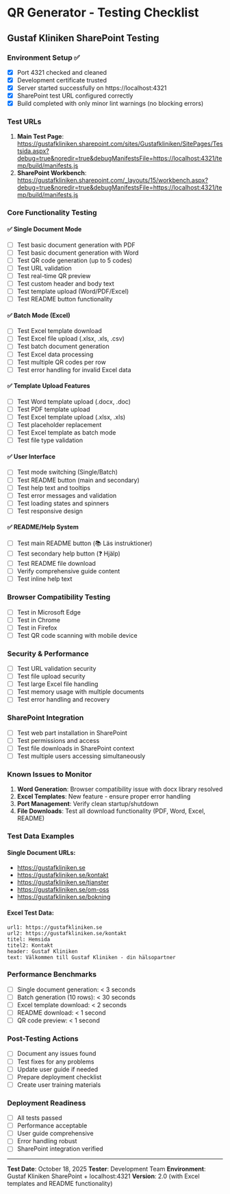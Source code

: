 # QR Generator - Testing Checklist
## Gustaf Kliniken SharePoint Testing

### Environment Setup ✅
- [x] Port 4321 checked and cleaned
- [x] Development certificate trusted
- [x] Server started successfully on https://localhost:4321
- [x] SharePoint test URL configured correctly
- [x] Build completed with only minor lint warnings (no blocking errors)

### Test URLs
1. **Main Test Page**: https://gustafkliniken.sharepoint.com/sites/Gustafkliniken/SitePages/Testsida.aspx?debug=true&noredir=true&debugManifestsFile=https://localhost:4321/temp/build/manifests.js
2. **SharePoint Workbench**: https://gustafkliniken.sharepoint.com/_layouts/15/workbench.aspx?debug=true&noredir=true&debugManifestsFile=https://localhost:4321/temp/build/manifests.js

### Core Functionality Testing

#### ✅ Single Document Mode
- [ ] Test basic document generation with PDF
- [ ] Test basic document generation with Word
- [ ] Test QR code generation (up to 5 codes)
- [ ] Test URL validation
- [ ] Test real-time QR preview
- [ ] Test custom header and body text
- [ ] Test template upload (Word/PDF/Excel)
- [ ] Test README button functionality

#### ✅ Batch Mode (Excel)
- [ ] Test Excel template download
- [ ] Test Excel file upload (.xlsx, .xls, .csv)
- [ ] Test batch document generation
- [ ] Test Excel data processing
- [ ] Test multiple QR codes per row
- [ ] Test error handling for invalid Excel data

#### ✅ Template Upload Features
- [ ] Test Word template upload (.docx, .doc)
- [ ] Test PDF template upload
- [ ] Test Excel template upload (.xlsx, .xls)
- [ ] Test placeholder replacement
- [ ] Test Excel template as batch mode
- [ ] Test file type validation

#### ✅ User Interface
- [ ] Test mode switching (Single/Batch)
- [ ] Test README button (main and secondary)
- [ ] Test help text and tooltips
- [ ] Test error messages and validation
- [ ] Test loading states and spinners
- [ ] Test responsive design

#### ✅ README/Help System
- [ ] Test main README button (📚 Läs instruktioner)
- [ ] Test secondary help button (❓ Hjälp)
- [ ] Test README file download
- [ ] Verify comprehensive guide content
- [ ] Test inline help text

### Browser Compatibility Testing
- [ ] Test in Microsoft Edge
- [ ] Test in Chrome
- [ ] Test in Firefox
- [ ] Test QR code scanning with mobile device

### Security & Performance
- [ ] Test URL validation security
- [ ] Test file upload security
- [ ] Test large Excel file handling
- [ ] Test memory usage with multiple documents
- [ ] Test error handling and recovery

### SharePoint Integration
- [ ] Test web part installation in SharePoint
- [ ] Test permissions and access
- [ ] Test file downloads in SharePoint context
- [ ] Test multiple users accessing simultaneously

### Known Issues to Monitor
1. **Word Generation**: Browser compatibility issue with docx library resolved
2. **Excel Templates**: New feature - ensure proper error handling
3. **Port Management**: Verify clean startup/shutdown
4. **File Downloads**: Test all download functionality (PDF, Word, Excel, README)

### Test Data Examples

#### Single Document URLs:
- https://gustafkliniken.se
- https://gustafkliniken.se/kontakt
- https://gustafkliniken.se/tjanster
- https://gustafkliniken.se/om-oss
- https://gustafkliniken.se/bokning

#### Excel Test Data:
```
url1: https://gustafkliniken.se
url2: https://gustafkliniken.se/kontakt
titel: Hemsida
titel2: Kontakt
header: Gustaf Kliniken
text: Välkommen till Gustaf Kliniken - din hälsopartner
```

### Performance Benchmarks
- [ ] Single document generation: < 3 seconds
- [ ] Batch generation (10 rows): < 30 seconds
- [ ] Excel template download: < 2 seconds
- [ ] README download: < 1 second
- [ ] QR code preview: < 1 second

### Post-Testing Actions
- [ ] Document any issues found
- [ ] Test fixes for any problems
- [ ] Update user guide if needed
- [ ] Prepare deployment checklist
- [ ] Create user training materials

### Deployment Readiness
- [ ] All tests passed
- [ ] Performance acceptable
- [ ] User guide comprehensive
- [ ] Error handling robust
- [ ] SharePoint integration verified

---
**Test Date**: October 18, 2025
**Tester**: Development Team
**Environment**: Gustaf Kliniken SharePoint + localhost:4321
**Version**: 2.0 (with Excel templates and README functionality)